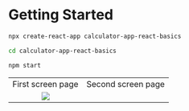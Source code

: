 # Getting Started
```bash
npx create-react-app calculator-app-react-basics

cd calculator-app-react-basics

npm start
```
<table align='center'>
  <tr align='center'>
    <td>First screen page</td>
    <td>Second screen page</td>
  </tr>
  <tr align='center'>
    <td>
      <img src='https://github.com/truonganhvu205/calculator-app/tree/main/calculator-app-react-truong-anh-vu-10-13-2023' />
    </td>
  </tr>
 </table>

